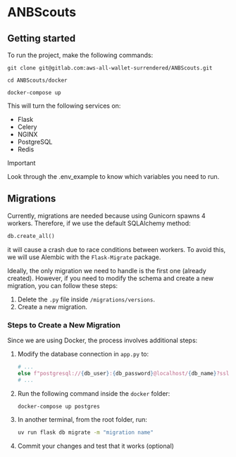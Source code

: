 # ANBScouts

## Getting started
To run the project, make the following commands:

```shell
git clone git@gitlab.com:aws-all-wallet-surrendered/ANBScouts.git

cd ANBScouts/docker

docker-compose up
```

This will turn the following services on:
- Flask
- Celery
- NGINX
- PostgreSQL
- Redis

> [!IMPORTANT]
> Look through the .env_example to know which variables you need to run.

## Migrations
Currently, migrations are needed because using Gunicorn spawns 4 workers. Therefore, if we use the default SQLAlchemy method:

```python
db.create_all()
```

it will cause a crash due to race conditions between workers. To avoid this, we will use Alembic with the `Flask-Migrate` package.

Ideally, the only migration we need to handle is the first one (already created). However, if you need to modify the schema and create a new migration, you can follow these steps:

1. Delete the `.py` file inside `/migrations/versions`.
2. Create a new migration.

### Steps to Create a New Migration

Since we are using Docker, the process involves additional steps:

1. Modify the database connection in `app.py` to:

   ```python
   # ...
   else f"postgresql://{db_user}:{db_password}@localhost/{db_name}?sslmode=disable"
   # ...
   ```

2. Run the following command inside the `docker` folder:

   ```sh
   docker-compose up postgres
   ```

3. In another terminal, from the root folder, run:

   ```sh
   uv run flask db migrate -m "migration name"
   ```

4. Commit your changes and test that it works (optional)